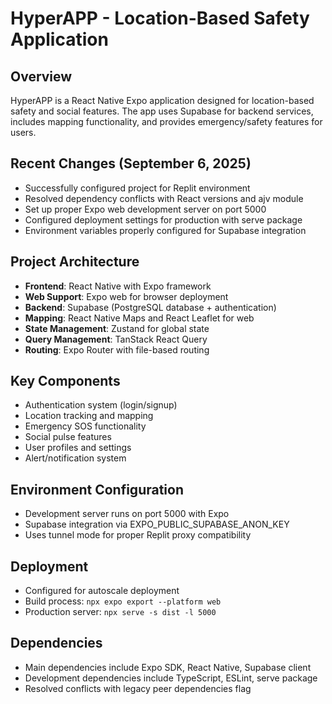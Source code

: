 # HyperAPP - Location-Based Safety Application

## Overview
HyperAPP is a React Native Expo application designed for location-based safety and social features. The app uses Supabase for backend services, includes mapping functionality, and provides emergency/safety features for users.

## Recent Changes (September 6, 2025)
- Successfully configured project for Replit environment
- Resolved dependency conflicts with React versions and ajv module
- Set up proper Expo web development server on port 5000
- Configured deployment settings for production with serve package
- Environment variables properly configured for Supabase integration

## Project Architecture
- **Frontend**: React Native with Expo framework
- **Web Support**: Expo web for browser deployment
- **Backend**: Supabase (PostgreSQL database + authentication)
- **Mapping**: React Native Maps and React Leaflet for web
- **State Management**: Zustand for global state
- **Query Management**: TanStack React Query
- **Routing**: Expo Router with file-based routing

## Key Components
- Authentication system (login/signup)
- Location tracking and mapping
- Emergency SOS functionality
- Social pulse features
- User profiles and settings
- Alert/notification system

## Environment Configuration
- Development server runs on port 5000 with Expo
- Supabase integration via EXPO_PUBLIC_SUPABASE_ANON_KEY
- Uses tunnel mode for proper Replit proxy compatibility

## Deployment
- Configured for autoscale deployment
- Build process: `npx expo export --platform web`
- Production server: `npx serve -s dist -l 5000`

## Dependencies
- Main dependencies include Expo SDK, React Native, Supabase client
- Development dependencies include TypeScript, ESLint, serve package
- Resolved conflicts with legacy peer dependencies flag